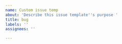 ```yaml
---
name: Custom issue temp
about: 'Describe this issue template''s purpose '
title: bug
labels: ''
assignees: ''

---
```



